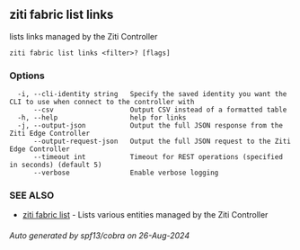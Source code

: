 ## ziti fabric list links

lists links managed by the Ziti Controller

```
ziti fabric list links <filter>? [flags]
```

### Options

```
  -i, --cli-identity string   Specify the saved identity you want the CLI to use when connect to the controller with
      --csv                   Output CSV instead of a formatted table
  -h, --help                  help for links
  -j, --output-json           Output the full JSON response from the Ziti Edge Controller
      --output-request-json   Output the full JSON request to the Ziti Edge Controller
      --timeout int           Timeout for REST operations (specified in seconds) (default 5)
      --verbose               Enable verbose logging
```

### SEE ALSO

* [ziti fabric list](../list.md)	 - Lists various entities managed by the Ziti Controller

###### Auto generated by spf13/cobra on 26-Aug-2024
